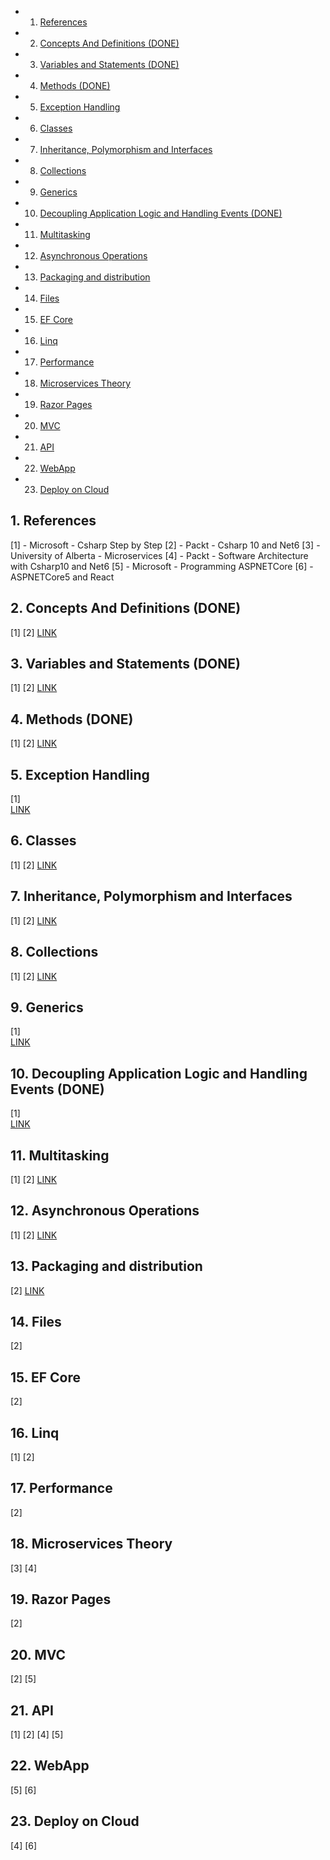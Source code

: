 <!-- vscode-markdown-toc -->
* 1. [References](#References)
* 2. [ Concepts And Definitions (DONE)](#ConceptsAndDefinitionsDONE)
* 3. [Variables and Statements (DONE)](#VariablesandStatementsDONE)
* 4. [Methods (DONE)](#MethodsDONE)
* 5. [Exception Handling](#ExceptionHandling)
* 6. [Classes](#Classes)
* 7. [Inheritance, Polymorphism and Interfaces](#InheritancePolymorphismandInterfaces)
* 8. [Collections](#Collections)
* 9. [Generics](#Generics)
* 10. [Decoupling Application Logic and Handling Events (DONE)](#DecouplingApplicationLogicandHandlingEventsDONE)
* 11. [Multitasking](#Multitasking)
* 12. [Asynchronous Operations](#AsynchronousOperations)
* 13. [Packaging and distribution](#Packaginganddistribution)
* 14. [Files](#Files)
* 15. [EF Core](#EFCore)
* 16. [Linq](#Linq)
* 17. [Performance](#Performance)
* 18. [Microservices Theory](#MicroservicesTheory)
* 19. [Razor Pages](#RazorPages)
* 20. [MVC](#MVC)
* 21. [API](#API)
* 22. [WebApp](#WebApp)
* 23. [Deploy on Cloud](#DeployonCloud)

<!-- vscode-markdown-toc-config
	numbering=true
	autoSave=true
	/vscode-markdown-toc-config -->
<!-- /vscode-markdown-toc -->

##  1. <a name='References'></a>References

[1] - Microsoft - Csharp Step by Step
[2] - Packt - Csharp 10 and Net6
[3] - University of Alberta - Microservices
[4] - Packt - Software Architecture with Csharp10 and Net6
[5] - Microsoft - Programming ASPNETCore
[6] - ASPNETCore5 and React


##  2. <a name='ConceptsAndDefinitionsDONE'></a> Concepts And Definitions (DONE)
[1] [2]
[LINK](/ComputerScience/Microsoft/NetCore/ConceptsAndDefinitions.md)

##  3. <a name='VariablesandStatementsDONE'></a>Variables and Statements (DONE)
[1] [2]
[LINK](/ComputerScience/Microsoft/NetCore/VariablesAndStatements.md)

##  4. <a name='MethodsDONE'></a>Methods (DONE)
[1] [2]
[LINK](/ComputerScience/Microsoft/NetCore/Methods.md)

##  5. <a name='ExceptionHandling'></a>Exception Handling 
[1]  
[LINK](/ComputerScience/Microsoft/NetCore/ExceptionHandling.md)

##  6. <a name='Classes'></a>Classes
[1] [2]
[LINK](/ComputerScience/Microsoft/NetCore/Classes.md)

##  7. <a name='InheritancePolymorphismandInterfaces'></a>Inheritance, Polymorphism and Interfaces
[1] [2]
[LINK](/ComputerScience/Microsoft/NetCore/Inheritance-polymorphism-and-Interfaces.md)

##  8. <a name='Collections'></a>Collections 
[1] [2]
[LINK](/ComputerScience/Microsoft/NetCore/Collections.md)

##  9. <a name='Generics'></a>Generics
[1]  
[LINK](/ComputerScience/Microsoft/NetCore/Generics.md)  

##  10. <a name='DecouplingApplicationLogicandHandlingEventsDONE'></a>Decoupling Application Logic and Handling Events (DONE)
[1]  
[LINK](/ComputerScience/Microsoft/NetCore/DecouplingApplicationLogic.md)

##  11. <a name='Multitasking'></a>Multitasking 
[1] [2]
[LINK](/ComputerScience/Microsoft/NetCore/Multitasking.md)

##  12. <a name='AsynchronousOperations'></a>Asynchronous Operations
[1] [2]
[LINK](/ComputerScience/Microsoft/NetCore/AsynchronousOperations.md)

##  13. <a name='Packaginganddistribution'></a>Packaging and distribution
[2]
[LINK](/ComputerScience/Microsoft/NetCore/Packaging-and-Distribution.md)

##  14. <a name='Files'></a>Files
[2]

##  15. <a name='EFCore'></a>EF Core
[2]

##  16. <a name='Linq'></a>Linq
[1] [2]

##  17. <a name='Performance'></a>Performance
[2]

##  18. <a name='MicroservicesTheory'></a>Microservices Theory
[3] [4]

##  19. <a name='RazorPages'></a>Razor Pages
[2]

##  20. <a name='MVC'></a>MVC
[2] [5]

##  21. <a name='API'></a>API
[1] [2] [4] [5]

##  22. <a name='WebApp'></a>WebApp
[5] [6]

##  23. <a name='DeployonCloud'></a>Deploy on Cloud
[4] [6]

